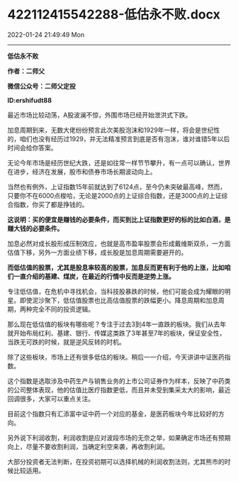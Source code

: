 # 422112415542288-低估永不败.docx

2022-01-24 21:49:49 Mon

----

__低估永不败__

__作者：二师父__

__微信公众号：二师父定投__

__ID:ershifudt88__

最近市场比较动荡，A股波澜不惊，外围市场已经开始泄洪式下跌。

加息周期到来，无数大佬纷纷预言此次美股泡沫和1929年一样，将会是世纪性的，咱们也没有经历过1929，并无法精准预言到底是否有泡沫，谁对谁错5年以后时间会给你答案。

无论今年市场是经历世纪大跌，还是如往常一样节节攀升，有一点可以确认，世界在进步，经济在发展，股市和债券市场长期波动向上。

当然也有例外，上证指数15年前就达到了6124点，至今仍未突破最高峰，然而，只要你不在6000点梭哈，无论是2000点的上证综合指数，还是3000点的上证综合指数，你买了都是挣钱的。

__这说明：买的便宜是赚钱的必要条件，而买到比上证指数更好的标的比如白酒，是赚大钱的必要条件。__

加息必然对成长股形成压制效应，也就是高市盈率股票会形成戴维斯双杀，一方面估值下移，另外一方面业绩下移，成长股是加息周期需要避开的。

__而低估值的股票，尤其是股息率较高的股票，加息反而更有利于他的上涨，比如咱们一直介绍的基建、煤炭，在最近的行情中反而是逆势上涨。__

专注低估值，在危机中寻找机会，当科技股暴跌的时候，他们可能会成为耀眼的明星。即使泥沙聚下，低估值股票也比高估值股票的跌幅更小。降息周期和加息周期，两种完全不同的投资逻辑。

那么现在低估值的板块有哪些呢？专注于过去3到4年一直跌的板块。我们从去年就开始布局红利、基建、银行、传媒这类跌了3年甚至7年的板块，保证安全性，当跌无可跌的时候，就是逆风反转的时机。

除了这些板块，市场上还有很多低估的板块。稍后一一介绍，今天讲讲中证医药指数。

这个指数是选取涉及中药生产与销售业务的上市公司证券作为样本，反映了中药类的公司整体表现，他的估值比医疗指数更低，而且并未受到集采太大的影响，最近回调很多，大家可以重点关注。

目前这个指数只有汇添富中证中药一个对应的基金，是医药板块今年比较好的方向。

另外说下利润收割，利润收割是应对波段市场的无奈之举，如果确定市场还有预期向上，尽量不要收割利润，当确定利空来袭，再收割利润。

大部分投资者无法判断，在投资初期可以选择机械的利润收割法则，尤其熊市的时候比较适用。

